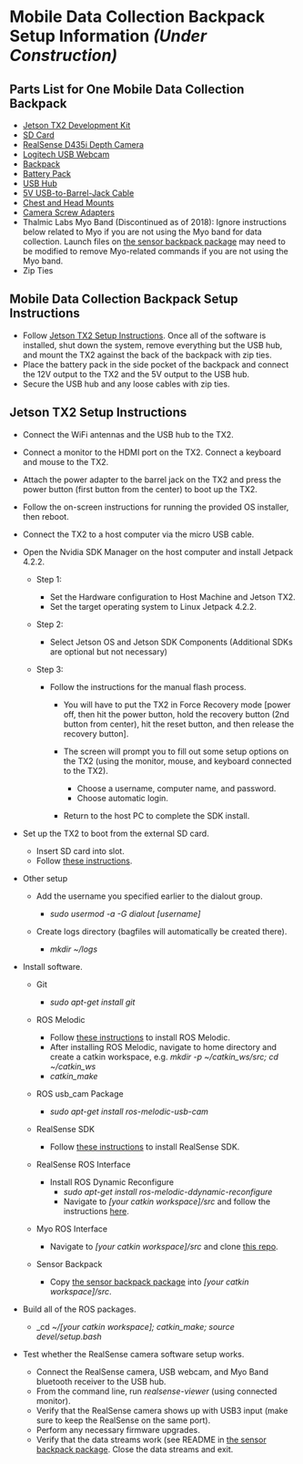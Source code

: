 # Mobile Data Collection Backpack Setup Information _(Under Construction)_

## Parts List for One Mobile Data Collection Backpack
* [Jetson TX2 Development Kit](https://www.amazon.com/NVIDIA-Jetson-TX2-Development-Kit/dp/B06XPFH939)
* [SD Card](https://www.amazon.com/SanDisk-256GB-Extreme-UHS-I-SDSDXXY-256G-GN4IN/dp/B07H9VX76D/)
* [RealSense D435i Depth Camera](https://www.intelrealsense.com/depth-camera-d435i/) 
* [Logitech USB Webcam](https://www.amazon.com/Logitech-C930e-1080P-Video-Webcam/dp/B00CRJWW2G)
* [Backpack](https://www.amazon.com/Backpack-Breathable-Ventilation-Features-Traveling/dp/B07RQQYRQM/)
* [Battery Pack](https://www.amazon.com/dp/B01337QXMA)
* [USB Hub](https://www.amazon.com/RSHTECH-Splitter-Portable-Aluminum-Individual/dp/B07HMZSRS7)
* [5V USB-to-Barrel-Jack Cable](https://www.amazon.com/CCYC-Barrel-Wireless-Router-Speakers/dp/B079K2DS3H)
* [Chest and Head Mounts](https://www.amazon.com/VVHOOY-Universal-Compatible-Crosstour-Accessories/dp/B07L4T25JY)
* [Camera Screw Adapters](https://www.amazon.com/Sametop-Universal-Conversion-Adapter-Compatible/dp/B06ZYKXYQK)
* Thalmic Labs Myo Band (Discontinued as of 2018): Ignore instructions below related to Myo if you are not using the Myo band for data collection. Launch files on [the sensor backpack package](https://github.com/intuitivecomputing/FACT/tree/main/mobile_data_collection_backpack_setup_and_software/sensor_backpack) may need to be modified to remove Myo-related commands if you are not using the Myo band. 
* Zip Ties 

## Mobile Data Collection Backpack Setup Instructions
* Follow [Jetson TX2 Setup Instructions](#jtx2). Once all of the software is installed, shut down the system, remove everything but the USB hub, and mount the TX2 against the back of the backpack with zip ties.
* Place the battery pack in the side pocket of the backpack and connect the 12V output to the TX2 and the 5V output to the USB hub.
* Secure the USB hub and any loose cables with zip ties. 

## <a name="jtx2"></a>Jetson TX2 Setup Instructions
* Connect the WiFi antennas and the USB hub to the TX2.
* Connect a monitor to the HDMI port on the TX2. Connect a keyboard and mouse to the TX2.
* Attach the power adapter to the barrel jack on the TX2 and press the power button (first button from the center) to boot up the TX2.
* Follow the on-screen instructions for running the provided OS installer, then reboot.
* Connect the TX2 to a host computer via the micro USB cable.
* Open the Nvidia SDK Manager on the host computer and install Jetpack 4.2.2.
    - Step 1:
        - Set the Hardware configuration to Host Machine and Jetson TX2.
        - Set the target operating system to Linux Jetpack 4.2.2.

    - Step 2:
        - Select Jetson OS and Jetson SDK Components (Additional SDKs are optional but not necessary)

    - Step 3:
        - Follow the instructions for the manual flash process.
            - You will have to put the TX2 in Force Recovery mode [power off, then hit the power button, hold the recovery button (2nd button from center), hit the reset button, and then release the recovery button].
            - The screen will prompt you to fill out some setup options on the TX2 (using the monitor, mouse, and keyboard connected to the TX2).
                - Choose a username, computer name, and password.
                - Choose automatic login.

            - Return to the host PC to complete the SDK install.

* Set up the TX2 to boot from the external SD card.
    - Insert SD card into slot.
    - Follow [these instructions](https://www.jetsonhacks.com/2017/01/26/run-jetson-tx1-sd-card/).

* Other setup
    - Add the username you specified earlier to the dialout group.
        - _sudo usermod -a -G dialout [username]_

    - Create logs directory (bagfiles will automatically be created there).
        - _mkdir ~/logs_

* Install software.
    - Git
        - _sudo apt-get install git_
       
    - ROS Melodic
        - Follow [these instructions](http://wiki.ros.org/melodic/Installation/Ubuntu) to install ROS Melodic.
        - After installing ROS Melodic, navigate to home directory and create a catkin workspace, e.g. _mkdir -p ~/catkin_ws/src; cd ~/catkin_ws_
        - _catkin_make_

    - ROS usb_cam Package
        - _sudo apt-get install ros-melodic-usb-cam_

    - RealSense SDK
        - Follow [these instructions](https://github.com/IntelRealSense/librealsense/blob/development/doc/installation_jetson.md) to install RealSense SDK. 

    - RealSense ROS Interface
        - Install ROS Dynamic Reconfigure
            - _sudo apt-get install ros-melodic-ddynamic-reconfigure_
            - Navigate to _[your catkin workspace]/src_ and follow the instructions [here](https://github.com/IntelRealSense/realsense-ros).

    - Myo ROS Interface
        - Navigate to _[your catkin workspace]/src_ and clone [this repo](https://github.com/intuitivecomputing/ros_myo).

    - Sensor Backpack
        - Copy [the sensor backpack package](https://github.com/intuitivecomputing/FACT/tree/main/mobile_data_collection_backpack_setup_and_software/sensor_backpack) into _[your catkin workspace]/src_. 

* Build all of the ROS packages.
    - _cd _~/[your catkin workspace]; catkin_make; source devel/setup.bash_

* Test whether the RealSense camera software setup works.
    - Connect the RealSense camera, USB webcam, and Myo Band bluetooth receiver to the USB hub.
    - From the command line, run _realsense-viewer_ (using connected monitor).
    - Verify that the RealSense camera shows up with USB3 input (make sure to keep the RealSense on the same port).
    - Perform any necessary firmware upgrades.
    - Verify that the data streams work (see README in [the sensor backpack package](https://github.com/intuitivecomputing/FACT/tree/main/mobile_data_collection_backpack_setup_and_software/sensor_backpack). Close the data streams and exit.

